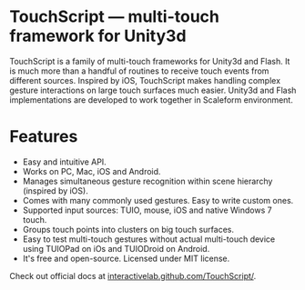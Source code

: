 # TouchScript — multi-touch framework for Unity3d
TouchScript is a family of multi-touch frameworks for Unity3d and Flash. It is much more than a handful of routines to receive touch events from different sources. Inspired by iOS, TouchScript makes handling complex gesture interactions on large touch surfaces much easier. Unity3d and Flash implementations are developed to work together in Scaleform environment. 

# Features
 - Easy and intuitive API.
 - Works on PC, Mac, iOS and Android.
 - Manages simultaneous gesture recognition within scene hierarchy (inspired by iOS).
 - Comes with many commonly used gestures. Easy to write custom ones.
 - Supported input sources: TUIO, mouse, iOS and native Windows 7 touch.
 - Groups touch points into clusters on big touch surfaces.
 - Easy to test multi-touch gestures without actual multi-touch device using TUIOPad on iOs and TUIODroid on Android.
 - It's free and open-source. Licensed under MIT license.

Check out official docs at [interactivelab.github.com/TouchScript/](http://interactivelab.github.com/TouchScript/).
